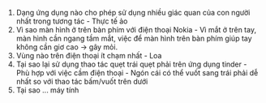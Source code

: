 1. Dạng ứng dụng nào cho phép sử dụng nhiều giác quan của con người nhất trong tương tác - Thực tế ảo
2. Vì sao màn hình ở trên bàn phím với điện thoại Nokia - Vì mắt ở trên tay, màn hình cần ngang tầm mắt, việc để màn hình trên bàn phím giúp tay không cần giơ cao -> gây mỏi.
3. Vùng nào trên điện thoại ít chạm nhất - Loa
4. Tại sao lại sử dụng thao tác quẹt trái quẹt phải trên ứng dụng tinder - Phù hợp với việc cầm điện thoại - Ngón cái có thể vuốt sang trái phải dễ nhất so với thao tác bấm/vuốt trên dưới
5. Tại sao ... máy tính